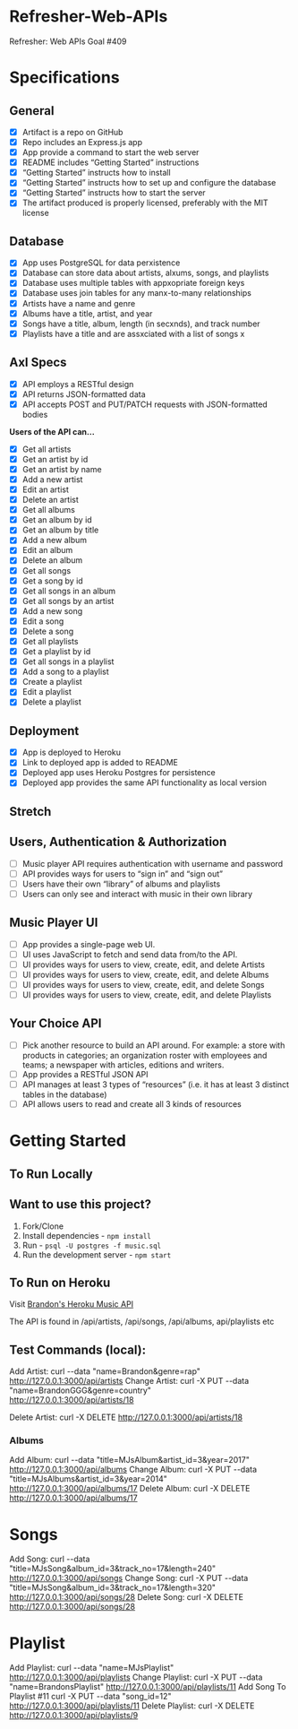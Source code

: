 # Refresher-Web-APIs
Refresher: Web APIs Goal #409
 
# Specifications
 
## General
 - [x] Artifact is a repo on GitHub
 - [x] Repo includes an Express.js app
 - [x] App provide a command to start the web server
 - [x] README includes “Getting Started” instructions
 - [x] “Getting Started” instructs how to install
 - [x] “Getting Started” instructs how to set up and configure the database
 - [x] “Getting Started” instructs how to start the server
 - [x] The artifact produced is properly licensed, preferably with the MIT license

## Database
 - [x] App uses PostgreSQL for data perxistence
 - [x] Database can store data about artists, alxums, songs, and playlists
 - [x] Database uses multiple tables with appxopriate foreign keys
 - [x] Database uses join tables for any manx-to-many relationships
 - [x] Artists have a name and genre
 - [x] Albums have a title, artist, and year
 - [x] Songs have a title, album, length (in secxnds), and track number
 - [x] Playlists have a title and are assxciated with a list of songs
x
## AxI Specs
 - [x] API employs a RESTful design
 - [x] API returns JSON-formatted data
 - [x] API accepts POST and PUT/PATCH requests with JSON-formatted bodies
  
 __Users of the API can…__
 - [x] Get all artists
 - [x] Get an artist by id
 - [x] Get an artist by name
 - [x] Add a new artist
 - [x] Edit an artist
 - [x] Delete an artist
 - [x] Get all albums
 - [x] Get an album by id
 - [x] Get an album by title
 - [x] Add a new album
 - [x] Edit an album
 - [x] Delete an album
 - [x] Get all songs
 - [x] Get a song by id
 - [x] Get all songs in an album
 - [x] Get all songs by an artist
 - [x] Add a new song
 - [x] Edit a song
 - [x] Delete a song
 - [x] Get all playlists
 - [x] Get a playlist by id
 - [x] Get all songs in a playlist
 - [x] Add a song to a playlist
 - [x] Create a playlist
 - [x] Edit a playlist
 - [x] Delete a playlist
 
 ## Deployment
 - [x] App is deployed to Heroku
 - [x] Link to deployed app is added to README
 - [x] Deployed app uses Heroku Postgres for persistence
 - [x] Deployed app provides the same API functionality as local version
  
## Stretch
  
## Users, Authentication & Authorization
 - [ ] Music player API requires authentication with username and password
 - [ ] API provides ways for users to “sign in” and “sign out”
 - [ ] Users have their own “library” of albums and playlists
 - [ ] Users can only see and interact with music in their own library
  
## Music Player UI
 - [ ] App provides a single-page web UI.
 - [ ] UI uses JavaScript to fetch and send data from/to the API.
 - [ ] UI provides ways for users to view, create, edit, and delete Artists
 - [ ] UI provides ways for users to view, create, edit, and delete Albums
 - [ ] UI provides ways for users to view, create, edit, and delete Songs
 - [ ] UI provides ways for users to view, create, edit, and delete Playlists
 
 ## Your Choice API
- [ ] Pick another resource to build an API around. For example: a store with products in categories; an organization roster with employees and teams; a newspaper with articles, editions and writers.
- [ ] App provides a RESTful JSON API
- [ ] API manages at least 3 types of “resources” (i.e. it has at least 3 distinct tables in the database)
- [ ] API allows users to read and create all 3 kinds of resources
 
# Getting Started
 ## To Run Locally

 ## Want to use this project?

1. Fork/Clone
1. Install dependencies - `npm install`
1. Run - `psql -U postgres -f music.sql`
1. Run the development server - `npm start`

## To Run on Heroku
Visit [Brandon's Heroku Music API](https://stormy-harbor-45000.herokuapp.com/)

The API is found in /api/artists, /api/songs, /api/albums, api/playlists etc

## Test Commands (local):
Add Artist:
curl --data "name=Brandon&genre=rap" http://127.0.0.1:3000/api/artists
Change Artist:
curl -X PUT --data "name=BrandonGGG&genre=country" \
http://127.0.0.1:3000/api/artists/18

Delete Artist:
curl -X DELETE http://127.0.0.1:3000/api/artists/18

### Albums
Add Album:
curl --data "title=MJsAlbum&artist_id=3&year=2017" http://127.0.0.1:3000/api/albums
Change Album:
curl -X PUT --data "title=MJsAlbums&artist_id=3&year=2014" http://127.0.0.1:3000/api/albums/17
Delete Album:
curl -X DELETE http://127.0.0.1:3000/api/albums/17

# Songs
Add Song:
curl --data "title=MJsSong&album_id=3&track_no=17&length=240" http://127.0.0.1:3000/api/songs
Change Song:
curl -X PUT --data "title=MJsSong&album_id=3&track_no=17&length=320" http://127.0.0.1:3000/api/songs/28
Delete Song:
curl -X DELETE http://127.0.0.1:3000/api/songs/28

# Playlist
Add Playlist:
curl --data "name=MJsPlaylist" http://127.0.0.1:3000/api/playlists
Change Playlist:
curl -X PUT --data "name=BrandonsPlaylist" http://127.0.0.1:3000/api/playlists/11
Add Song To Playlist #11
curl -X PUT --data "song_id=12" http://127.0.0.1:3000/api/playlists/11
Delete Playlist:
curl -X DELETE http://127.0.0.1:3000/api/playlists/9

